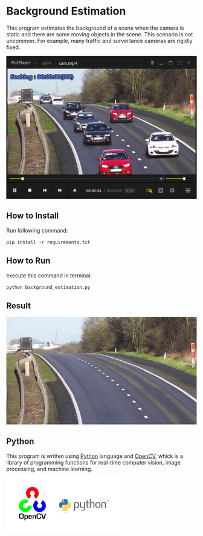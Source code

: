 # Background Estimation
This program estimates the background of a scene when the camera is static and there are some moving objects in the scene. This scenario is not uncommon. For example, many traffic and surveillance cameras are rigidly fixed.

![output](input/s.png)

## How to Install
Run following command:
```
pip install -r requirements.txt
```

## How to Run
execute this command in terminal:
```
python background_estimation.py
```

## Result

![output](output/frame.jpg)

## Python
This program is written using [Python](https://www.python.org/) language and [OpenCV](https://opencv.org/), whick is a library of programming functions for real-time computer vision, image processing, and machine learning.

<img src="input/opencv.webp" width="300" height="142.57">